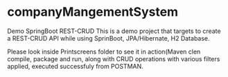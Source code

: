 # companyMangementSystem
Demo SpringBoot REST-CRUD 
This is a demo project that targets to create a REST-CRUD API while using SprinBoot, JPA/Hibernate, H2 Database.

Please look inside Printscreens folder to see it in action(Maven clen compile, package and run, along with CRUD operations with various filters applied, executed successfuly from POSTMAN.
